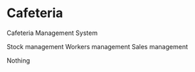 # Cafeteria
Cafeteria Management System

Stock management
Workers management
Sales management

Nothing
